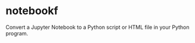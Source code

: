 notebookf
===========

Convert a Jupyter Notebook to a Python script or HTML file in your Python program.
